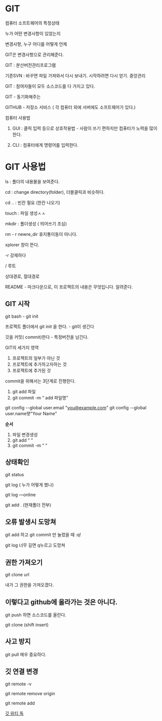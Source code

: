 # GIT

컴퓨터 소프트웨어의 특정상태

누가 어떤 변경사항이 있었는지

변경사항, 누구 어디를 어떻게 언제

GIT은 변경사항으로 관리해준다. 

GIT : 분산버전관리프로그램

기존SVN : 바꾸면 파일 가져와서 다시 보내기. 시작하려면 다시 얻기. 중앙관리

GIT : 참여자들이 모두 소스코드를 다 가지고 있다. 

GIT - 동기화해주는

GITHUB - 저장소 서비스 ( 각 컴퓨터 외에 서버에도 소프트웨어가 있다.)

컴퓨터 사용법 

1) GUI : 클릭 입력 등으로 상호작용법 - 사람이 쓰기 편하지만 컴퓨터가 노력을 많이 한다.

2) CLI : 컴퓨터에게 명령어를 입력한다. 

# GIT 사용법

ls : 폴더의 내용물을 보여준다.

cd : change directory(folder), 더블클릭과 비슷하다.

cd .. : 빈칸 필요 (한칸 나오기)

touch : 파일 생성ㅅㅅ

mkdir : 폴더생성 ( 띄어쓰기 조심)

rm - r newre_dir  휴지통이동이 아니다.

xplorer 창이 뜬다.

-r  강제하다

/ 루트

상대경로, 절대경로

README - 마크다운으로, 이 프로젝트의 내용은 무엇입니다. 알려준다.

## GIT 시작

git bash - git init

프로젝트 폴더에서 git init 을 한다. - git이 생긴다

깃을 커밋( commit)한다 - 특정버전을 남긴다.

GIT의 세가지 영역

1. 프로젝트의 일부가 아닌 것
2. 프로젝트에 추가하고자하는 것
3. 프로젝트에 추가된 것

commit을 위해서는 3단계로 진행한다. 

1. git add 파일
2. git commit -m “ add 파일명”

git config --global user.email "you@example.com"
git config --global user.name햣"Your Name"

**순서**

1. 파일 변경생성
2. git add “  “
3. git commit -m “ “

## 상태확인

git status

git log ( 누가 어떻게 했나)

git log —online

git add . (현재폴더 전부)

## 오류 발생시 도망쳐

git add 하고 git commit 만 눌렀을 때 :q! 

git log 너무 길면 q누르고 도망쳐

## 권한 가져오기

git clone url

내가 그 권한을 가져오겠다.

## 이렇다고 github에 올라가는 것은 아니다.

git push 하면 소스코드를 올린다.

git clone  (shift insert)

## 사고 방지

git pull 매우 중요하다.

## 깃 연결 변경

git remote -v

git remote remove origin

git remote add

[깃 위티 독](https://wikidocs.net/149672)

